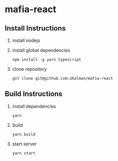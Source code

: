 # mafia-react

## Install Instructions

1. install nodejs
1. install global dependencies
   
   ```
   npm install -g yarn typescript
   ```
1. clone repository
   
   ```
   git clone git@github.com:akalman/mafia-react
   ```

## Build Instructions

1. install dependencies
   
   ```
   yarn
   ```
1. build
   
   ```
   yarn build
   ```
1. start server
   
   ```
   yarn start
   ```
